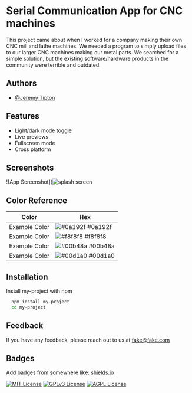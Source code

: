 
# Serial Communication App for CNC machines

This project came about when I worked for a company making their own CNC mill and lathe machines.  We needed a program to simply upload files to our larger CNC machines making our metal parts.  We searched for a simple solution, but the existing software/hardware products in the community were terrible and outdated. 
## Authors

- [@Jeremy Tipton](https://github.com/tiptonspiderj)


## Features

- Light/dark mode toggle
- Live previews
- Fullscreen mode
- Cross platform


## Screenshots

![App Screenshot](![splash screen](https://github.com/tiptonspiderj/Serial-Communication-App/tree/main/src/images/Main_Screen.png)

## Color Reference

| Color             | Hex                                                                |
| ----------------- | ------------------------------------------------------------------ |
| Example Color | ![#0a192f](https://via.placeholder.com/10/0a192f?text=+) #0a192f |
| Example Color | ![#f8f8f8](https://via.placeholder.com/10/f8f8f8?text=+) #f8f8f8 |
| Example Color | ![#00b48a](https://via.placeholder.com/10/00b48a?text=+) #00b48a |
| Example Color | ![#00d1a0](https://via.placeholder.com/10/00b48a?text=+) #00d1a0 |


## Installation

Install my-project with npm

```bash
  npm install my-project
  cd my-project
```
    
## Feedback

If you have any feedback, please reach out to us at fake@fake.com


## Badges

Add badges from somewhere like: [shields.io](https://shields.io/)

[![MIT License](https://img.shields.io/badge/License-MIT-green.svg)](https://choosealicense.com/licenses/mit/)
[![GPLv3 License](https://img.shields.io/badge/License-GPL%20v3-yellow.svg)](https://opensource.org/licenses/)
[![AGPL License](https://img.shields.io/badge/license-AGPL-blue.svg)](http://www.gnu.org/licenses/agpl-3.0)

